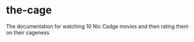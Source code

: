 # the-cage
The documentation for watching 10 Nic Cadge movies and then rating them on their cageness

